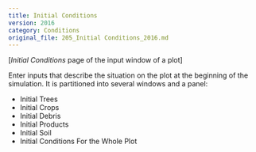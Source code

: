 ```yaml
---
title: Initial Conditions
version: 2016
category: Conditions
original_file: 205_Initial Conditions_2016.md
---
```


[*Initial Conditions* page of the input window of a plot]

Enter inputs that describe the situation on the plot at the beginning of
the simulation. It is partitioned into several windows and a panel:

- Initial Trees
- Initial Crops
- Initial Debris
- Initial Products
- Initial Soil
- Initial Conditions For the Whole
  Plot